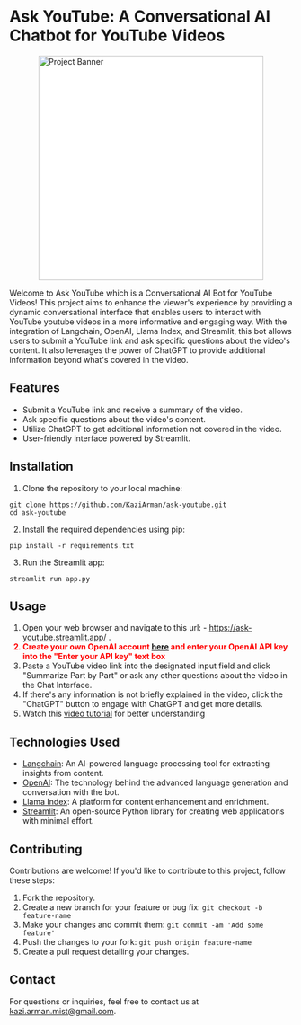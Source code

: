 <h1>Ask YouTube: A Conversational AI Chatbot for YouTube Videos</h1>

<p><img src="https://drive.google.com/uc?id=1N2agy8msmazTBT36eZ5CsGGnHTCSxSKf" width="400" style="display: block; margin: 0 auto; background-color: #FFFFFF;" alt="Project Banner"></p>

<p>Welcome to Ask YouTube which is a Conversational AI Bot for YouTube Videos! This project aims to enhance the viewer's experience by providing a dynamic conversational interface that enables users to interact with YouTube youtube videos in a more informative and engaging way. With the integration of Langchain, OpenAI, Llama Index, and Streamlit, this bot allows users to submit a YouTube link and ask specific questions about the video's content. It also leverages the power of ChatGPT to provide additional information beyond what's covered in the video.</p>

<h2>Features</h2>

<ul>
  <li>Submit a YouTube link and receive a summary of the video.</li>
  <li>Ask specific questions about the video's content.</li>
  <li>Utilize ChatGPT to get additional information not covered in the video.</li>
  <li>User-friendly interface powered by Streamlit.</li>
</ul>

<h2>Installation</h2>

<ol>
  <li>Clone the repository to your local machine:</li>
</ol>

<pre><code>git clone https://github.com/KaziArman/ask-youtube.git
cd ask-youtube
</code></pre>

<ol start="2">
  <li>Install the required dependencies using pip:</li>
</ol>

<pre><code>pip install -r requirements.txt
</code></pre>

<ol start="3">
  <li>Run the Streamlit app:</li>
</ol>

<pre><code>streamlit run app.py
</code></pre>

<h2>Usage</h2>

<ol>
  <li>Open your web browser and navigate to this url: - <a href="https://ask-youtube.streamlit.app/">https://ask-youtube.streamlit.app/</a> .</li>
   <li style="color:red;font-weight: bold;">Create your own OpenAI account <a href="https://platform.openai.com/account/api-keys">here</a> and enter your OpenAI API key into the "Enter your API key" text box</li>
  <li>Paste a YouTube video link into the designated input field and click "Summarize Part by Part" or ask any other questions about the video in the Chat Interface.</li>
  <li>If there's any information is not briefly explained in the video, click the "ChatGPT" button to engage with ChatGPT and get more details.</li>
    <li>Watch this <a href="https://drive.google.com/file/d/1MZfX7TgbU4vVjAl_PE-kD-PQV_5S1Qt9/view">video tutorial</a> for better understanding</li>
</ol>

<h2>Technologies Used</h2>

<ul>
  <li><a href="https://langchain.ai">Langchain</a>: An AI-powered language processing tool for extracting insights from content.</li>
  <li><a href="https://openai.com">OpenAI</a>: The technology behind the advanced language generation and conversation with the bot.</li>
  <li><a href="https://llamalab.com">Llama Index</a>: A platform for content enhancement and enrichment.</li>
  <li><a href="https://streamlit.io">Streamlit</a>: An open-source Python library for creating web applications with minimal effort.</li>
</ul>

<h2>Contributing</h2>

<p>Contributions are welcome! If you'd like to contribute to this project, follow these steps:</p>

<ol>
  <li>Fork the repository.</li>
  <li>Create a new branch for your feature or bug fix: <code>git checkout -b feature-name</code></li>
  <li>Make your changes and commit them: <code>git commit -am 'Add some feature'</code></li>
  <li>Push the changes to your fork: <code>git push origin feature-name</code></li>
  <li>Create a pull request detailing your changes.</li>
</ol>


<h2>Contact</h2>

<p>For questions or inquiries, feel free to contact us at <a href="mailto:kazi.arman.mist@gmail.com">kazi.arman.mist@gmail.com</a>.</p>
